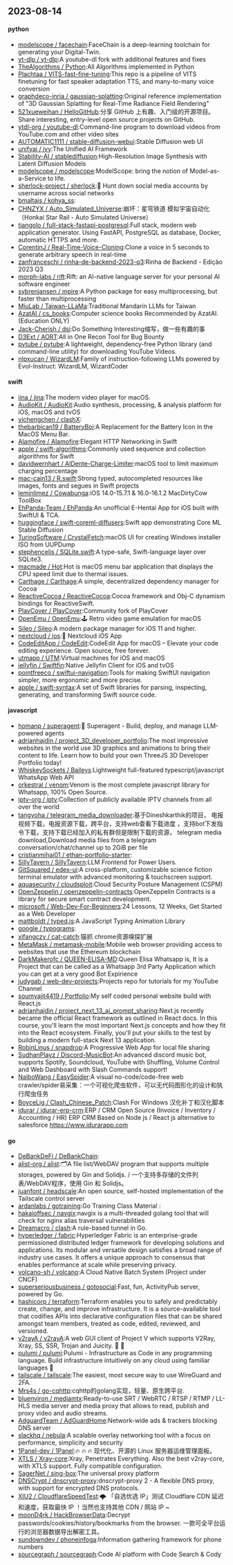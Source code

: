 ## 2023-08-14

#### python
* [modelscope / facechain](https://github.com/modelscope/facechain):FaceChain is a deep-learning toolchain for generating your Digital-Twin.
* [yt-dlp / yt-dlp](https://github.com/yt-dlp/yt-dlp):A youtube-dl fork with additional features and fixes
* [TheAlgorithms / Python](https://github.com/TheAlgorithms/Python):All Algorithms implemented in Python
* [Plachtaa / VITS-fast-fine-tuning](https://github.com/Plachtaa/VITS-fast-fine-tuning):This repo is a pipeline of VITS finetuning for fast speaker adaptation TTS, and many-to-many voice conversion
* [graphdeco-inria / gaussian-splatting](https://github.com/graphdeco-inria/gaussian-splatting):Original reference implementation of "3D Gaussian Splatting for Real-Time Radiance Field Rendering"
* [521xueweihan / HelloGitHub](https://github.com/521xueweihan/HelloGitHub):分享 GitHub 上有趣、入门级的开源项目。Share interesting, entry-level open source projects on GitHub.
* [ytdl-org / youtube-dl](https://github.com/ytdl-org/youtube-dl):Command-line program to download videos from YouTube.com and other video sites
* [AUTOMATIC1111 / stable-diffusion-webui](https://github.com/AUTOMATIC1111/stable-diffusion-webui):Stable Diffusion web UI
* [unifyai / ivy](https://github.com/unifyai/ivy):The Unified AI Framework
* [Stability-AI / stablediffusion](https://github.com/Stability-AI/stablediffusion):High-Resolution Image Synthesis with Latent Diffusion Models
* [modelscope / modelscope](https://github.com/modelscope/modelscope):ModelScope: bring the notion of Model-as-a-Service to life.
* [sherlock-project / sherlock](https://github.com/sherlock-project/sherlock):🔎
Hunt down social media accounts by username across social networks
* [bmaltais / kohya_ss](https://github.com/bmaltais/kohya_ss):
* [CHNZYX / Auto_Simulated_Universe](https://github.com/CHNZYX/Auto_Simulated_Universe):崩坏：星穹铁道 模拟宇宙自动化 （Honkai Star Rail - Auto Simulated Universe）
* [tiangolo / full-stack-fastapi-postgresql](https://github.com/tiangolo/full-stack-fastapi-postgresql):Full stack, modern web application generator. Using FastAPI, PostgreSQL as database, Docker, automatic HTTPS and more.
* [CorentinJ / Real-Time-Voice-Cloning](https://github.com/CorentinJ/Real-Time-Voice-Cloning):Clone a voice in 5 seconds to generate arbitrary speech in real-time
* [zanfranceschi / rinha-de-backend-2023-q3](https://github.com/zanfranceschi/rinha-de-backend-2023-q3):Rinha de Backend - Edição 2023 Q3
* [morph-labs / rift](https://github.com/morph-labs/rift):Rift: an AI-native language server for your personal AI software engineer
* [sybrenjansen / mpire](https://github.com/sybrenjansen/mpire):A Python package for easy multiprocessing, but faster than multiprocessing
* [MiuLab / Taiwan-LLaMa](https://github.com/MiuLab/Taiwan-LLaMa):Traditional Mandarin LLMs for Taiwan
* [AzatAI / cs_books](https://github.com/AzatAI/cs_books):Computer science books Recommended by AzatAI. (Education ONLY)
* [Jack-Cherish / dsi](https://github.com/Jack-Cherish/dsi):Do Something Interesting缩写，做一些有趣的事
* [D3Ext / AORT](https://github.com/D3Ext/AORT):All in One Recon Tool for Bug Bounty
* [pytube / pytube](https://github.com/pytube/pytube):A lightweight, dependency-free Python library (and command-line utility) for downloading YouTube Videos.
* [nlpxucan / WizardLM](https://github.com/nlpxucan/WizardLM):Family of instruction-following LLMs powered by Evol-Instruct: WizardLM, WizardCoder

#### swift
* [iina / iina](https://github.com/iina/iina):The modern video player for macOS.
* [AudioKit / AudioKit](https://github.com/AudioKit/AudioKit):Audio synthesis, processing, & analysis platform for iOS, macOS and tvOS
* [yichengchen / clashX](https://github.com/yichengchen/clashX):
* [thebarbican19 / BatteryBoi](https://github.com/thebarbican19/BatteryBoi):A Replacement for the Battery Icon in the MacOS Menu Bar.
* [Alamofire / Alamofire](https://github.com/Alamofire/Alamofire):Elegant HTTP Networking in Swift
* [apple / swift-algorithms](https://github.com/apple/swift-algorithms):Commonly used sequence and collection algorithms for Swift
* [davidwernhart / AlDente-Charge-Limiter](https://github.com/davidwernhart/AlDente-Charge-Limiter):macOS tool to limit maximum charging percentage
* [mac-cain13 / R.swift](https://github.com/mac-cain13/R.swift):Strong typed, autocompleted resources like images, fonts and segues in Swift projects
* [leminlimez / Cowabunga](https://github.com/leminlimez/Cowabunga):iOS 14.0-15.7.1 & 16.0-16.1.2 MacDirtyCow ToolBox
* [EhPanda-Team / EhPanda](https://github.com/EhPanda-Team/EhPanda):An unofficial E-Hentai App for iOS built with SwiftUI & TCA.
* [huggingface / swift-coreml-diffusers](https://github.com/huggingface/swift-coreml-diffusers):Swift app demonstrating Core ML Stable Diffusion
* [TuringSoftware / CrystalFetch](https://github.com/TuringSoftware/CrystalFetch):macOS UI for creating Windows installer ISO from UUPDump
* [stephencelis / SQLite.swift](https://github.com/stephencelis/SQLite.swift):A type-safe, Swift-language layer over SQLite3.
* [macmade / Hot](https://github.com/macmade/Hot):Hot is macOS menu bar application that displays the CPU speed limit due to thermal issues.
* [Carthage / Carthage](https://github.com/Carthage/Carthage):A simple, decentralized dependency manager for Cocoa
* [ReactiveCocoa / ReactiveCocoa](https://github.com/ReactiveCocoa/ReactiveCocoa):Cocoa framework and Obj-C dynamism bindings for ReactiveSwift.
* [PlayCover / PlayCover](https://github.com/PlayCover/PlayCover):Community fork of PlayCover
* [OpenEmu / OpenEmu](https://github.com/OpenEmu/OpenEmu):🕹
Retro video game emulation for macOS
* [Sileo / Sileo](https://github.com/Sileo/Sileo):A modern package manager for iOS 11 and higher.
* [nextcloud / ios](https://github.com/nextcloud/ios):📱
Nextcloud iOS App
* [CodeEditApp / CodeEdit](https://github.com/CodeEditApp/CodeEdit):CodeEdit App for macOS – Elevate your code editing experience. Open source, free forever.
* [utmapp / UTM](https://github.com/utmapp/UTM):Virtual machines for iOS and macOS
* [jellyfin / Swiftfin](https://github.com/jellyfin/Swiftfin):Native Jellyfin Client for iOS and tvOS
* [pointfreeco / swiftui-navigation](https://github.com/pointfreeco/swiftui-navigation):Tools for making SwiftUI navigation simpler, more ergonomic and more precise.
* [apple / swift-syntax](https://github.com/apple/swift-syntax):A set of Swift libraries for parsing, inspecting, generating, and transforming Swift source code.

#### javascript
* [homanp / superagent](https://github.com/homanp/superagent):🥷
Superagent - Build, deploy, and manage LLM-powered agents
* [adrianhajdin / project_3D_developer_portfolio](https://github.com/adrianhajdin/project_3D_developer_portfolio):The most impressive websites in the world use 3D graphics and animations to bring their content to life. Learn how to build your own ThreeJS 3D Developer Portfolio today!
* [WhiskeySockets / Baileys](https://github.com/WhiskeySockets/Baileys):Lightweight full-featured typescript/javascript WhatsApp Web API
* [orkestral / venom](https://github.com/orkestral/venom):Venom is the most complete javascript library for Whatsapp, 100% Open Source.
* [iptv-org / iptv](https://github.com/iptv-org/iptv):Collection of publicly available IPTV channels from all over the world
* [tangyoha / telegram_media_downloader](https://github.com/tangyoha/telegram_media_downloader):基于Dineshkarthik的项目， 电报视频下载，电报资源下载，跨平台，支持web查看下载进度 ，支持bot下发指令下载，支持下载已经加入的私有群但是限制下载的资源， telegram media download,Download media files from a telegram conversation/chat/channel up to 2GiB per file
* [cristianmihai01 / ethan-portfolio-starter](https://github.com/cristianmihai01/ethan-portfolio-starter):
* [SillyTavern / SillyTavern](https://github.com/SillyTavern/SillyTavern):LLM Frontend for Power Users.
* [GitSquared / edex-ui](https://github.com/GitSquared/edex-ui):A cross-platform, customizable science fiction terminal emulator with advanced monitoring & touchscreen support.
* [aquasecurity / cloudsploit](https://github.com/aquasecurity/cloudsploit):Cloud Security Posture Management (CSPM)
* [OpenZeppelin / openzeppelin-contracts](https://github.com/OpenZeppelin/openzeppelin-contracts):OpenZeppelin Contracts is a library for secure smart contract development.
* [microsoft / Web-Dev-For-Beginners](https://github.com/microsoft/Web-Dev-For-Beginners):24 Lessons, 12 Weeks, Get Started as a Web Developer
* [mattboldt / typed.js](https://github.com/mattboldt/typed.js):A JavaScript Typing Animation Library
* [google / typograms](https://github.com/google/typograms):
* [xifangczy / cat-catch](https://github.com/xifangczy/cat-catch):猫抓 chrome资源嗅探扩展
* [MetaMask / metamask-mobile](https://github.com/MetaMask/metamask-mobile):Mobile web browser providing access to websites that use the Ethereum blockchain
* [DarkMakerofc / QUEEN-ELISA-MD](https://github.com/DarkMakerofc/QUEEN-ELISA-MD):Queen Elisa Whatsapp is, It is a Project that can be called as a Whatsapp 3rd Party Application which you can get at a very good Bot Expirience
* [judygab / web-dev-projects](https://github.com/judygab/web-dev-projects):Projects repo for tutorials for my YouTube Channel
* [soumyajit4419 / Portfolio](https://github.com/soumyajit4419/Portfolio):My self coded personal website build with React.js
* [adrianhajdin / project_next_13_ai_prompt_sharing](https://github.com/adrianhajdin/project_next_13_ai_prompt_sharing):Next.js recently became the official React framework as outlined in React docs. In this course, you'll learn the most important Next.js concepts and how they fit into the React ecosystem. Finally, you'll put your skills to the test by building a modern full-stack Next 13 application.
* [RobinLinus / snapdrop](https://github.com/RobinLinus/snapdrop):A Progressive Web App for local file sharing
* [SudhanPlayz / Discord-MusicBot](https://github.com/SudhanPlayz/Discord-MusicBot):An advanced discord music bot, supports Spotify, Soundcloud, YouTube with Shuffling, Volume Control and Web Dashboard with Slash Commands support!
* [NaiboWang / EasySpider](https://github.com/NaiboWang/EasySpider):A visual no-code/code-free web crawler/spider易采集：一个可视化爬虫软件，可以无代码图形化的设计和执行爬虫任务
* [BoyceLig / Clash_Chinese_Patch](https://github.com/BoyceLig/Clash_Chinese_Patch):Clash For Windows 汉化补丁和汉化脚本
* [idurar / idurar-erp-crm](https://github.com/idurar/idurar-erp-crm):ERP / CRM Open Source (Invoice / Inventory / Accounting / HR) ERP CRM Based on Node js / React js alternative to salesforce https://www.idurarapp.com

#### go
* [DeBankDeFi / DeBankChain](https://github.com/DeBankDeFi/DeBankChain):
* [alist-org / alist](https://github.com/alist-org/alist):🗂️A file list/WebDAV program that supports multiple storages, powered by Gin and Solidjs. / 一个支持多存储的文件列表/WebDAV程序，使用 Gin 和 Solidjs。
* [juanfont / headscale](https://github.com/juanfont/headscale):An open source, self-hosted implementation of the Tailscale control server
* [ardanlabs / gotraining](https://github.com/ardanlabs/gotraining):Go Training Class Material :
* [hakaioffsec / navgix](https://github.com/hakaioffsec/navgix):navgix is a multi-threaded golang tool that will check for nginx alias traversal vulnerabilities
* [Dreamacro / clash](https://github.com/Dreamacro/clash):A rule-based tunnel in Go.
* [hyperledger / fabric](https://github.com/hyperledger/fabric):Hyperledger Fabric is an enterprise-grade permissioned distributed ledger framework for developing solutions and applications. Its modular and versatile design satisfies a broad range of industry use cases. It offers a unique approach to consensus that enables performance at scale while preserving privacy.
* [volcano-sh / volcano](https://github.com/volcano-sh/volcano):A Cloud Native Batch System (Project under CNCF)
* [superseriousbusiness / gotosocial](https://github.com/superseriousbusiness/gotosocial):Fast, fun, ActivityPub server, powered by Go.
* [hashicorp / terraform](https://github.com/hashicorp/terraform):Terraform enables you to safely and predictably create, change, and improve infrastructure. It is a source-available tool that codifies APIs into declarative configuration files that can be shared amongst team members, treated as code, edited, reviewed, and versioned.
* [v2rayA / v2rayA](https://github.com/v2rayA/v2rayA):A web GUI client of Project V which supports V2Ray, Xray, SS, SSR, Trojan and Juicity.
🚀
🚀
* [pulumi / pulumi](https://github.com/pulumi/pulumi):Pulumi - Infrastructure as Code in any programming language. Build infrastructure intuitively on any cloud using familiar languages
🚀
* [tailscale / tailscale](https://github.com/tailscale/tailscale):The easiest, most secure way to use WireGuard and 2FA.
* [Mrs4s / go-cqhttp](https://github.com/Mrs4s/go-cqhttp):cqhttp的golang实现，轻量、原生跨平台.
* [bluenviron / mediamtx](https://github.com/bluenviron/mediamtx):Ready-to-use SRT / WebRTC / RTSP / RTMP / LL-HLS media server and media proxy that allows to read, publish and proxy video and audio streams.
* [AdguardTeam / AdGuardHome](https://github.com/AdguardTeam/AdGuardHome):Network-wide ads & trackers blocking DNS server
* [slackhq / nebula](https://github.com/slackhq/nebula):A scalable overlay networking tool with a focus on performance, simplicity and security
* [1Panel-dev / 1Panel](https://github.com/1Panel-dev/1Panel):🔥
🔥
🔥
现代化、开源的 Linux 服务器运维管理面板。
* [XTLS / Xray-core](https://github.com/XTLS/Xray-core):Xray, Penetrates Everything. Also the best v2ray-core, with XTLS support. Fully compatible configuration.
* [SagerNet / sing-box](https://github.com/SagerNet/sing-box):The universal proxy platform
* [DNSCrypt / dnscrypt-proxy](https://github.com/DNSCrypt/dnscrypt-proxy):dnscrypt-proxy 2 - A flexible DNS proxy, with support for encrypted DNS protocols.
* [XIU2 / CloudflareSpeedTest](https://github.com/XIU2/CloudflareSpeedTest):🌩
「自选优选 IP」测试 Cloudflare CDN 延迟和速度，获取最快 IP ！当然也支持其他 CDN / 网站 IP ~
* [moonD4rk / HackBrowserData](https://github.com/moonD4rk/HackBrowserData):Decrypt passwords/cookies/history/bookmarks from the browser. 一款可全平台运行的浏览器数据导出解密工具。
* [sundowndev / phoneinfoga](https://github.com/sundowndev/phoneinfoga):Information gathering framework for phone numbers
* [sourcegraph / sourcegraph](https://github.com/sourcegraph/sourcegraph):Code AI platform with Code Search & Cody
